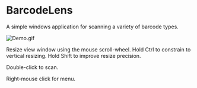 # BarcodeLens

A simple windows application for scanning a variety of barcode types.

![Demo.gif](https://raw.githubusercontent.com/richard-green/BarcodeLens/master/Demo.gif)

Resize view window using the mouse scroll-wheel. Hold Ctrl to constrain to vertical resizing. Hold Shift to improve resize precision.

Double-click to scan.

Right-mouse click for menu.